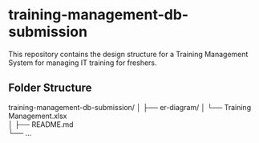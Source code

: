 # training-management-db-submission

This repository contains the design structure for a Training Management System for managing IT training for freshers.

## Folder Structure

training-management-db-submission/
│
├── er-diagram/
│   └── Training Management.xlsx     
│
├── README.md                      
└── ...

